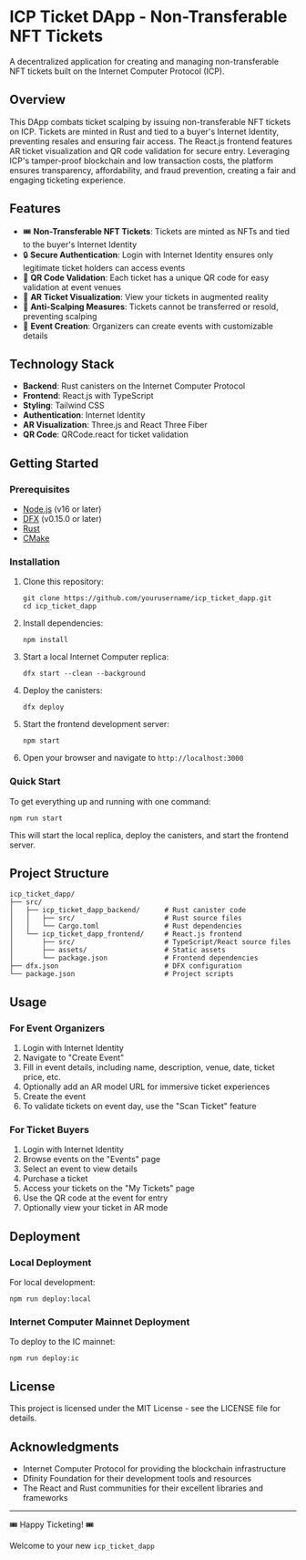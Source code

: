 # ICP Ticket DApp - Non-Transferable NFT Tickets

A decentralized application for creating and managing non-transferable NFT tickets built on the Internet Computer Protocol (ICP).

## Overview

This DApp combats ticket scalping by issuing non-transferable NFT tickets on ICP. Tickets are minted in Rust and tied to a buyer's Internet Identity, preventing resales and ensuring fair access. The React.js frontend features AR ticket visualization and QR code validation for secure entry. Leveraging ICP's tamper-proof blockchain and low transaction costs, the platform ensures transparency, affordability, and fraud prevention, creating a fair and engaging ticketing experience.

## Features

- 🎟️ **Non-Transferable NFT Tickets**: Tickets are minted as NFTs and tied to the buyer's Internet Identity
- 🔒 **Secure Authentication**: Login with Internet Identity ensures only legitimate ticket holders can access events
- 🧾 **QR Code Validation**: Each ticket has a unique QR code for easy validation at event venues
- 🥽 **AR Ticket Visualization**: View your tickets in augmented reality
- 💸 **Anti-Scalping Measures**: Tickets cannot be transferred or resold, preventing scalping
- 🏢 **Event Creation**: Organizers can create events with customizable details

## Technology Stack

- **Backend**: Rust canisters on the Internet Computer Protocol
- **Frontend**: React.js with TypeScript
- **Styling**: Tailwind CSS
- **Authentication**: Internet Identity
- **AR Visualization**: Three.js and React Three Fiber
- **QR Code**: QRCode.react for ticket validation

## Getting Started

### Prerequisites

- [Node.js](https://nodejs.org/) (v16 or later)
- [DFX](https://internetcomputer.org/docs/current/developer-docs/build/install-upgrade-remove) (v0.15.0 or later)
- [Rust](https://www.rust-lang.org/tools/install)
- [CMake](https://cmake.org/download/)

### Installation

1. Clone this repository:
   ```
   git clone https://github.com/yourusername/icp_ticket_dapp.git
   cd icp_ticket_dapp
   ```

2. Install dependencies:
   ```
   npm install
   ```

3. Start a local Internet Computer replica:
   ```
   dfx start --clean --background
   ```

4. Deploy the canisters:
   ```
   dfx deploy
   ```

5. Start the frontend development server:
   ```
   npm start
   ```

6. Open your browser and navigate to `http://localhost:3000`

### Quick Start

To get everything up and running with one command:

```
npm run start
```

This will start the local replica, deploy the canisters, and start the frontend server.

## Project Structure

```
icp_ticket_dapp/
├── src/
│   ├── icp_ticket_dapp_backend/      # Rust canister code
│   │   ├── src/                      # Rust source files
│   │   └── Cargo.toml                # Rust dependencies
│   └── icp_ticket_dapp_frontend/     # React.js frontend
│       ├── src/                      # TypeScript/React source files
│       ├── assets/                   # Static assets
│       └── package.json              # Frontend dependencies
├── dfx.json                          # DFX configuration
└── package.json                      # Project scripts
```

## Usage

### For Event Organizers

1. Login with Internet Identity
2. Navigate to "Create Event"
3. Fill in event details, including name, description, venue, date, ticket price, etc.
4. Optionally add an AR model URL for immersive ticket experiences
5. Create the event
6. To validate tickets on event day, use the "Scan Ticket" feature

### For Ticket Buyers

1. Login with Internet Identity
2. Browse events on the "Events" page
3. Select an event to view details
4. Purchase a ticket
5. Access your tickets on the "My Tickets" page
6. Use the QR code at the event for entry
7. Optionally view your ticket in AR mode

## Deployment

### Local Deployment

For local development:

```
npm run deploy:local
```

### Internet Computer Mainnet Deployment

To deploy to the IC mainnet:

```
npm run deploy:ic
```

## License

This project is licensed under the MIT License - see the LICENSE file for details.

## Acknowledgments

- Internet Computer Protocol for providing the blockchain infrastructure
- Dfinity Foundation for their development tools and resources
- The React and Rust communities for their excellent libraries and frameworks

---

🎟️ Happy Ticketing! 🎟️

Welcome to your new `icp_ticket_dapp`